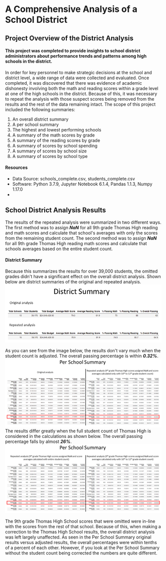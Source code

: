 # A Comprehensive Analysis of a School District

## Project Overview of the District Analysis
#### This project was completed to provide insights to school district administrators about performance trends and patterns among high schools in the district.  
In order for key personnel to make strategic decisions at the school and district level, a wide range of data were collected and evaluated.  Once completed, it was discovered that there was evidence of academic dishonesty involving both the math and reading scores within a grade level at one of the high schools in the district.  Because of this, it was necessary to repeat the analysis with those suspect scores being removed from the results and the rest of the data remaining intact.  The scope of this project included the following summaries:
  1.  An overall district summary
  2.  A per school summary
  3.  The highest and lowest performing schools
  4.  A summary of the math scores by grade
  5.  A summary of the reading scores by grade
  6.  A summary of scores by school spending
  7.  A summary of scores by school size
  8.  A summary of scores by school type 
#### Resources
- Data Source: schools_complete.csv, students_complete.csv
- Software: Python 3.7.9, Jupyter Notebook 6.1.4, Pandas 1.1.3, Numpy 1.17.0
- 
## School District Analysis Results
The results of the repeated analysis were summarized in two different ways.  The first method was to assign ***NaN*** for all 9th grade Thomas High reading and math scores and calculate that school's averages with only the scores from the remaining student count.  The second method was to assign ***NaN*** for all 9th grade Thomas High reading math scores and calculate that schools averages based on the entire student count.  

#### District Summary

Because this summarizes the results for over 39,000 students, the omitted grades didn't have a significant effect on the overall district analysis.  Shown below are district summaries of the original and repeated analysis.
![district_summary.png](https://github.com/frostbrosracing/School_District_Analysis/blob/main/Resources/district_summary.png)

As you can see from the image below, the results don't vary much when the student count is adjusted.  The overall passing percentage is within ***0.32%***.
![per_school_summary_1.png](https://github.com/frostbrosracing/School_District_Analysis/blob/main/Resources/per_school_summary_1.png)
The results differ greatly when the full student count of Thomas High is considered in the calculations as shown below.  The overall passing percentage falls by almost ***26%***.
![per_school_summary_2.png](https://github.com/frostbrosracing/School_District_Analysis/blob/main/Resources/per_school_summary_2.png)



The 9th grade Thomas High School scores that were omitted were in-line with the scores from the rest of that school.  Because of this, when making a correction to the Thomas High School results, the  overall district analysis was left largely unaffected.  As seen in the Per School Summary original results versus adjusted results, the overall percentages were within tenths of a percent of each other.  However, if you look at the Per School Summary without the student count being corrected the numbers are quite different.  
